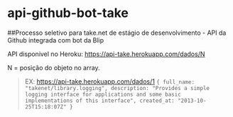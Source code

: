 # api-github-bot-take
##Processo seletivo para take.net de estágio de desenvolvimento - API da Github integrada com bot da Blip

API disponivel no Heroku: https://api-take.herokuapp.com/dados/N

N = posição do objeto no array.

> EX: https://api-take.herokuapp.com/dados/1
``
{
full_name: "takenet/library.logging",
description: "Provides a simple logging interface for applications and some basic implementations of this interface",
created_at: "2013-10-25T15:18:07Z"
}
``
